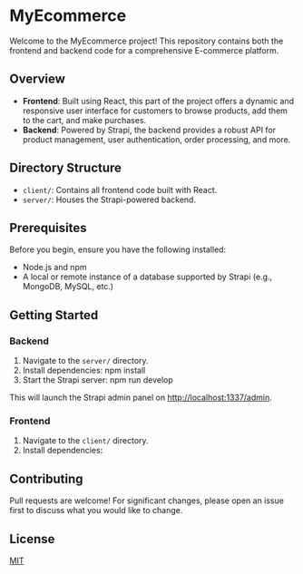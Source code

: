 # MyEcommerce

Welcome to the MyEcommerce project! This repository contains both the frontend and backend code for a comprehensive E-commerce platform.

## Overview

- **Frontend**: Built using React, this part of the project offers a dynamic and responsive user interface for customers to browse products, add them to the cart, and make purchases.
- **Backend**: Powered by Strapi, the backend provides a robust API for product management, user authentication, order processing, and more.

## Directory Structure

- `client/`: Contains all frontend code built with React.
- `server/`: Houses the Strapi-powered backend.

## Prerequisites

Before you begin, ensure you have the following installed:

- Node.js and npm
- A local or remote instance of a database supported by Strapi (e.g., MongoDB, MySQL, etc.)

## Getting Started

### Backend

1. Navigate to the `server/` directory.
2. Install dependencies:
npm install
3. Start the Strapi server:
npm run develop

This will launch the Strapi admin panel on [http://localhost:1337/admin](http://localhost:1337/admin).

### Frontend

1. Navigate to the `client/` directory.
2. Install dependencies:


## Contributing

Pull requests are welcome! For significant changes, please open an issue first to discuss what you would like to change.

## License

[MIT](https://choosealicense.com/licenses/mit/)

